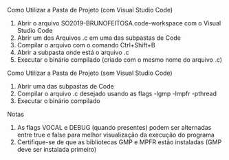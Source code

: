 Como Utilizar a Pasta de Projeto (com Visual Studio Code)
1. Abrir o arquivo SO2019-BRUNOFEITOSA.code-workspace com o Visual Studio Code
2. Abrir um dos Arquivos .c em uma das subpastas de Code
3. Compilar o arquivo com o comando Ctrl+Shift+B
4. Abrir a subpasta onde está o arquivo .c
5. Executar o binário compilado (criado com o mesmo nome do arquivo .c)

Como Utilizar a Pasta de Projeto (sem Visual Studio Code)
1. Abrir uma das subpastas de Code
2. Compilar o arquivo .c desejado usando as flags -lgmp -lmpfr -pthread
3. Executar o binário compilado

Notas
1. As flags VOCAL e DEBUG (quando presentes) podem ser alternadas entre true e false para melhor visualização da execução do programa
2. Certifique-se de que as bibliotecas GMP e MPFR estão instaladas (GMP deve ser instalada primeiro)
